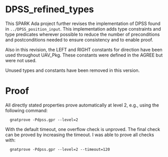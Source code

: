 DPSS_refined_types
================================================================================

This SPARK Ada project further revises the implementation of DPSS found in
`../DPSS_position_input`. This implementation adds type constraints and type
predicates wherever possible to reduce the number of preconditions and
postconditions needed to ensure consistency and to enable proof.

Also in this revision, the LEFT and RIGHT constants for direction have been
used throughout UAV_Pkg. These constants were defined in the AGREE but were not
used.

Unused types and constants have been removed in this version. 

# Proof #

All directly stated properties prove automatically at level 2, e.g., using the
following command:

      gnatprove -Pdpss.gpr --level=2

With the default timeout, one overflow check is unproved. The final check can be
proved by increasing the timeout. I was able to prove all checks with:

      gnatprove -Pdpss.gpr --level=2 --timeout=120

